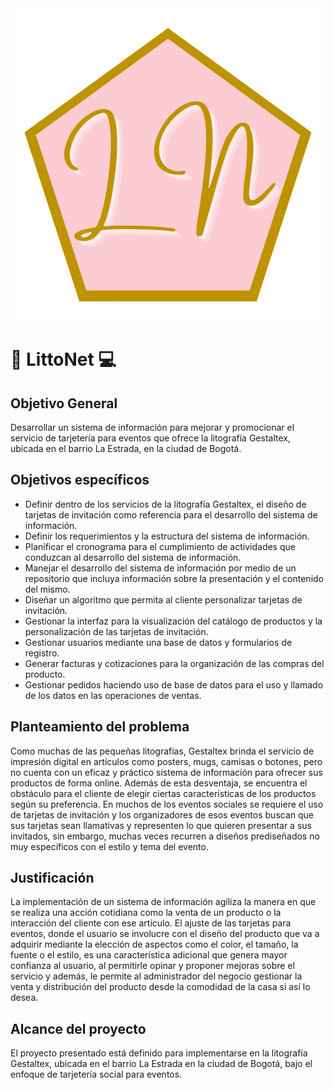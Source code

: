 <div align = "center">
  <img src="https://github.com/senaceet/proyecto-littonet/blob/master/Otros/ln.png">
</div>

# :art: LittoNet :computer:
## Objetivo General
Desarrollar un sistema de información para mejorar y promocionar el servicio de tarjetería para eventos que ofrece la litografía Gestaltex, ubicada en el barrio La Estrada, en la ciudad de Bogotá.
## Objetivos específicos
+ Definir dentro de los servicios de la litografía Gestaltex, el diseño de tarjetas de invitación como referencia para el desarrollo del sistema de información.
+ Definir los requerimientos y la estructura del sistema de información.
+ Planificar el cronograma para el cumplimiento de actividades que conduzcan al desarrollo del sistema de información.
+ Manejar el desarrollo del sistema de información por medio de un repositorio que incluya información sobre la presentación y el contenido del mismo.
+ Diseñar un algoritmo que permita al cliente personalizar tarjetas de invitación.
+ Gestionar la interfaz para la visualización del catálogo de productos y la personalización de las tarjetas de invitación.
+ Gestionar usuarios mediante una base de datos y formularios de registro.
+ Generar facturas y cotizaciones para la organización de las compras del producto.
+ Gestionar pedidos haciendo uso de base de datos para el uso y llamado de los datos en las operaciones de ventas.
## Planteamiento del problema
Como muchas de las pequeñas litografías, Gestaltex brinda el servicio de impresión digital en artículos como posters, mugs, camisas o botones, pero no cuenta con un eficaz y práctico sistema de información para ofrecer sus productos de forma online. Además de esta desventaja, se encuentra el obstáculo para el cliente de elegir ciertas características de los productos según su preferencia. En muchos de los eventos sociales se requiere el uso de tarjetas de invitación y los organizadores de esos eventos buscan que sus tarjetas sean llamativas y representen lo que quieren presentar a sus invitados, sin embargo, muchas veces recurren a diseños prediseñados no muy específicos con el estilo y tema del evento.
## Justificación
La implementación de un sistema de información agiliza la manera en que se realiza una acción cotidiana como la venta de un producto o la interacción del cliente con ese artículo. El ajuste de las tarjetas para eventos, donde el usuario se involucre con el diseño del producto que va a adquirir mediante la elección de aspectos como el color, el tamaño, la fuente o el estilo, es una característica adicional que genera mayor confianza al usuario, al permitirle opinar y proponer mejoras sobre el servicio y además, le permite al administrador del negocio gestionar la venta y distribución del producto desde la comodidad de la casa si así lo desea.
## Alcance del proyecto
El proyecto presentado está definido para implementarse en la litografía Gestaltex, ubicada en el barrio La Estrada en la ciudad de Bogotá, bajo el enfoque de tarjetería social para eventos.

